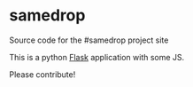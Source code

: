 # samedrop
Source code for the #samedrop project site

This is a python [Flask](http://flask.pocoo.org/) application with some JS.

Please contribute!
